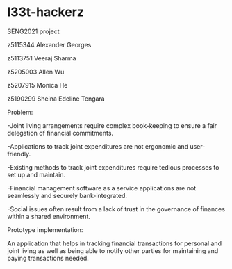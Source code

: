 # l33t-hackerz
SENG2021 project

z5115344 Alexander Georges

z5113751 Veeraj Sharma

z5205003 Allen Wu

z5207915 Monica He

z5190299 Sheina Edeline Tengara


Problem:

-Joint living arrangements require complex book-keeping to ensure a fair delegation of financial commitments.

-Applications to track joint expenditures are not ergonomic and user-friendly.

-Existing methods to track joint expenditures require tedious processes to set up and maintain.

-Financial management software as a service applications are not seamlessly and securely bank-integrated.

-Social issues often result from a lack of trust in the governance of finances within a shared environment.

Prototype implementation:

An application that helps in tracking financial transactions for personal and joint living as well as being able to notify other parties for maintaining and paying transactions needed.
